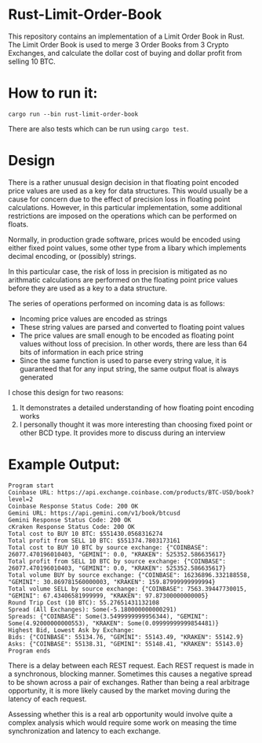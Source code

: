 # Rust-Limit-Order-Book

This repository contains an implementation of a Limit Order Book in Rust. The Limit Order Book is used to merge 3 Order Books from 3 Crypto Exchanges, and calculate the dollar cost of buying and dollar profit from selling 10 BTC.

# How to run it:

```
cargo run --bin rust-limit-order-book
```

There are also tests which can be run using `cargo test`.

# Design

There is a rather unusual design decision in that floating point encoded price values are used as a key for data structures. This would usually be a cause for concern due to the effect of precision loss in floating point calculations. However, in this particular implementation, some additional restrictions are imposed on the operations which can be performed on floats.

Normally, in production grade software, prices would be encoded using either fixed point values, some other type from a libary which implements decimal encoding, or (possibly) strings.

In this particular case, the risk of loss in precision is mitigated as no arithmatic calculations are performed on the floating point price values before they are used as a key to a data structure.

The series of operations performed on incoming data is as follows:

- Incoming price values are encoded as strings
- These string values are parsed and converted to floating point values
- The price values are small enough to be encoded as floating point values without loss of precision. In other words, there are less than 64 bits of information in each price string
- Since the same function is used to parse every string value, it is guaranteed that for any input string, the same output float is always generated

I chose this design for two reasons:

1. It demonstrates a detailed understanding of how floating point encoding works
2. I personally thought it was more interesting than choosing fixed point or other BCD type. It provides more to discuss during an interview

# Example Output:

```
Program start
Coinbase URL: https://api.exchange.coinbase.com/products/BTC-USD/book?level=2
Coinbase Response Status Code: 200 OK
Gemini URL: https://api.gemini.com/v1/book/btcusd
Gemini Response Status Code: 200 OK
cKraken Response Status Code: 200 OK
Total cost to BUY 10 BTC: $551430.0568316274
Total profit from SELL 10 BTC: $551374.7803173161
Total cost to BUY 10 BTC by source exchange: {"COINBASE": 26077.470196010403, "GEMINI": 0.0, "KRAKEN": 525352.586635617}
Total profit from SELL 10 BTC by source exchange: {"COINBASE": 26077.470196010403, "GEMINI": 0.0, "KRAKEN": 525352.586635617}
Total volume BUY by source exchange: {"COINBASE": 16236896.332188558, "GEMINI": 30.869781560000003, "KRAKEN": 159.87999999999994}
Total volume SELL by source exchange: {"COINBASE": 7563.39447730015, "GEMINI": 67.43406581999999, "KRAKEN": 97.87300000000005}
Round Trip Cost (10 BTC): 55.27651431132108
Spread (All Exchanges): Some(-5.180000000000291)
Spreads: {"COINBASE": Some(3.5499999999956344), "GEMINI": Some(4.92000000000553), "KRAKEN": Some(0.09999999999854481)}
Highest Bid, Lowest Ask by Exchange:
Bids: {"COINBASE": 55134.76, "GEMINI": 55143.49, "KRAKEN": 55142.9}
Asks: {"COINBASE": 55138.31, "GEMINI": 55148.41, "KRAKEN": 55143.0}
Program ends
```

There is a delay between each REST request. Each REST request is made in a synchronous, blocking manner. Sometimes this causes a negative spread to be shown across a pair of exchanges. Rather than being a real arbitrage opportunity, it is more likely caused by the market moving during the latency of each request.

Assessing whether this is a real arb opportunity would involve quite a complex analysis which would require some work on measing the time synchronization and latency to each exchange.
